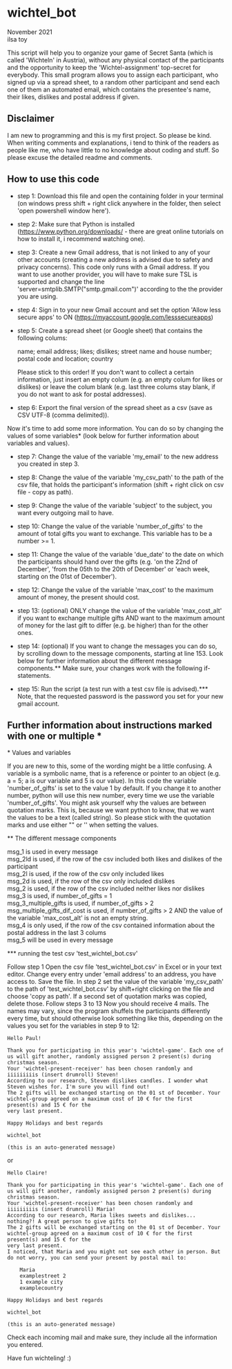 # wichtel_bot
November 2021\
ilsa toy

This script will help you to organize your game of Secret Santa (which is called 'Wichteln' in Austria), without any physical contact of the participants and the opportunity to keep the 'Wichtel-assignment' top-secret for everybody. This small program allows you to assign each participant, who signed up via a spread sheet, to a random other participant and send each one of them an automated email, which contains the presentee's name, their likes, dislikes and postal address if given.


## Disclaimer
I am new to programming and this is my first project. So please be kind.
When writing comments and explanations, i tend to think of the readers as people like me, who have little to no knowledge about coding and stuff. So please excuse the detailed readme and comments.

## How to use this code

* step 1: Download this file and open the containing folder in your terminal (on windows press shift + right click anywhere in the folder, then select 'open powershell window here').

* step 2: Make sure that Python is installed (https://www.python.org/downloads/ - there are great online tutorials on how to install it, i recommend watching one).

* step 3: Create a new Gmail address, that is not linked to any of your other accounts (creating a new address is advised due to safety and privacy concerns). This code only runs with a Gmail address. If you want to use another provider, you will have to make sure TSL is supported and change the line 'server=smtplib.SMTP("smtp.gmail.com")' according to the the provider you are using.

* step 4: Sign in to your new Gmail account and set the option 'Allow less secure apps' to ON (https://myaccount.google.com/lesssecureapps)

* step 5: Create a spread sheet (or Google sheet) that contains the following colums:

	name; email address; likes; dislikes; street name and house number; postal code and location; country

	Please stick to this order! If you don't want to collect a certain information, just insert an empty colum (e.g. an empty colum for likes or dislikes) or 	leave the colum blank (e.g. last three colums stay blank, if you do not want to ask for postal addresses). 

* step 6: Export the final version of the spread sheet as a csv (save as CSV UTF-8 (comma delimited)).

Now it's time to add some more information. You can do so by changing the values of some variables* (look below for further information about variables and values).

* step 7: Change the value of the variable 'my_email' to the new address you created in step 3.

* step 8: Change the value of the variable 'my_csv_path' to the path of the csv file, that holds the participant's information (shift + right click on csv file - copy as path).

* step 9: Change the value of the variable 'subject' to the subject, you want every outgoing mail to have.

* step 10: Change the value of the variable 'number_of_gifts' to the amount of total gifts you want to exchange. This variable has to be a number >= 1.

* step 11: Change the value of the variable 'due_date' to the date on which the participants should hand over the gifts (e.g. 'on the 22nd of December', 'from the 05th to the 20th of December' or 'each week, starting on the 01st of December').

* step 12: Change the value of the variable 'max_cost' to the maximum amount of money, the present should cost.

* step 13: (optional) ONLY change the value of the variable 'max_cost_alt' if you want to exchange multiple gifts AND want to the maximum amount of money for the last gift to differ (e.g. be higher) than for the other ones.

* step 14: (optional) If you want to change the messages you can do so, by scrolling down to the message components, starting at line 153. Look below for further information about the different message components.** Make sure, your changes work with the following if-statements.

* step 15: Run the script (a test run with a test csv file is advised).***
	Note, that the requested password is the password you set for your new gmail account.


## Further information about instructions marked with one or multiple *

\* Values and variables

If you are new to this, some of the wording might be a little confusing. A variable is a symbolic name, that is a reference or pointer to an object (e.g. a = 5; a is our variable and 5 is our value).
In this code the variable 'number_of_gifts' is set to the value 1 by default. If you change it to another number, python will use this new number, every time we use the variable 'number_of_gifts'.
You might ask yourself why the values are between quotation marks. This is, because we want python to know, that we want the values to be a text (called string). So please stick with the quotation marks and use either "" or '' when setting the values.

\** The different message components

msg_1				is used in every message\
msg_2ld				is used, if the row of the csv included both likes and dislikes of the participant\
msg_2l				is used, if the row of the csv only included likes\
msg_2d			is used, if the row of the csv only included dislikes\
msg_2				is used, if the row of the csv included neither likes nor dislikes\
msg_3				is used, if number_of_gifts = 1\
msg_3_multiple_gifts		is used, if number_of_gifts > 2\
msg_multiple_gifts_dif_cost	is used, if number_of_gifts > 2 AND the value of the variable 'max_cost_alt' is not an empty string.\
msg_4				is only used, if the row of the csv contained information about the postal address in the last 3 colums\
msg_5				will be used in every message

\*** running the test csv 'test_wichtel_bot.csv'

Follow step 1
Open the csv file 'test_wichtel_bot.csv' in Excel or in your text editor. Change every entry under 'email address' to an address, you
have access to. Save the file. 
In step 2 set the value of the variable 'my_csv_path' to the path of 'test_wichtel_bot.csv' by shift+right clicking on the file and choose 'copy as path'. If a second set of quotation marks was copied, delete those.
Follow steps 3 to 13
Now you should receive 4 mails. The names may vary, since the program shuffels the participants differently every time, but should otherwise
look something like this, depending on the values you set for the variables in step 9 to 12:

	Hello Paul!

	Thank you for participating in this year's 'wichtel-game'. Each one of us will gift another, randomly assigned person 2 present(s) during christmas season.
	Your 'wichtel-present-receiver' has been chosen randomly and iiiiiiiiis (insert drumroll) Steven!
	According to our research, Steven dislikes candles. I wonder what Steven wishes for. I'm sure you will find out!
	The 2 gifts will be exchanged starting on the 01 st of December. Your wichtel-group agreed on a maximum cost of 10 € for the first present(s) and 15 € for the
	very last present.

	Happy Holidays and best regards

	wichtel_bot

	(this is an auto-generated message)

or

	Hello Claire!
	
	Thank you for participating in this year's 'wichtel-game'. Each one of us will gift another, randomly assigned person 2 present(s) during christmas season.
	Your 'wichtel-present-receiver' has been chosen randomly and iiiiiiiiis (insert drumroll) Maria!
	According to our research, Maria likes sweets and dislikes... nothing?! A great person to give gifts to!
	The 2 gifts will be exchanged starting on the 01 st of December. Your wichtel-group agreed on a maximum cost of 10 € for the first present(s) and 15 € for the
	very last present.
	I noticed, that Maria and you might not see each other in person. But do not worry, you can send your present by postal mail to:
       
	    Maria
	    examplestreet 2
	    1 example city
	    examplecountry

	Happy Holidays and best regards
	
	wichtel_bot
	
	(this is an auto-generated message)

Check each incoming mail and make sure, they include all the information you entered.

Have fun wichteling! :)
